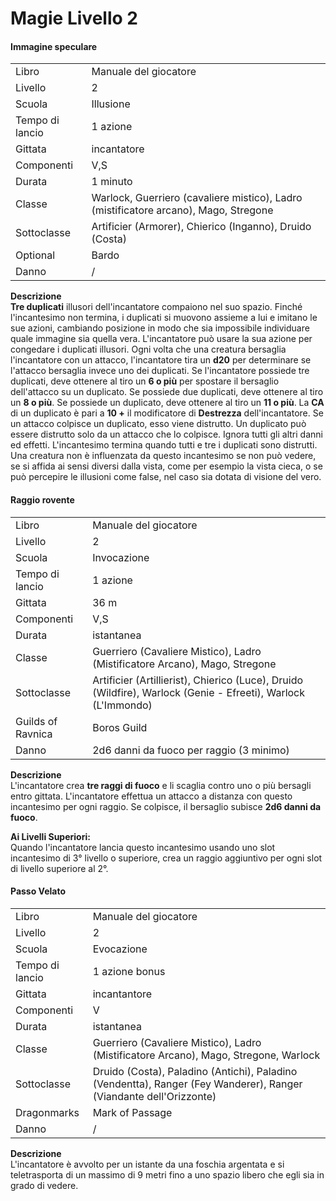 # Magie Livello 2

#### Immagine speculare
|                 |                                                                                      |
| --------------- | ------------------------------------------------------------------------------------ |
| Libro           | Manuale del giocatore                                                                |
| Livello         | 2                                                                                    |
| Scuola          | Illusione                                                                            |
| Tempo di lancio | 1 azione                                                                             |
| Gittata         | incantatore                                                                          |
| Componenti      | V,S                                                                                  |
| Durata          | 1 minuto                                                                             |
| Classe          | Warlock, Guerriero (cavaliere mistico), Ladro (mistificatore arcano), Mago, Stregone |
| Sottoclasse     | Artificier (Armorer), Chierico (Inganno), Druido (Costa)                             |
| Optional        | Bardo                                                                                |
| Danno           | /                                                                                    |

**Descrizione**  
**Tre duplicati** illusori dell'incantatore compaiono nel suo spazio.
Finché l'incantesimo non termina, i duplicati si muovono assieme a lui e imitano le sue azioni, cambiando posizione in modo che sia impossibile individuare quale immagine sia quella vera.
L'incantatore può usare la sua azione per congedare i duplicati illusori.
Ogni volta che una creatura bersaglia l'incantatore con un attacco, l'incantatore tira un **d20** per determinare se l'attacco bersaglia invece uno dei duplicati.
Se l'incantatore possiede tre duplicati, deve ottenere al tiro un **6 o più** per spostare il bersaglio dell'attacco su un duplicato.
Se possiede due duplicati, deve ottenere al tiro un **8 o più**.
Se possiede un duplicato, deve ottenere al tiro un **11 o più**.
La **CA** di un duplicato è pari a **10 +** il modificatore di **Destrezza** dell'incantatore.
Se un attacco colpisce un duplicato, esso viene distrutto.
Un duplicato può essere distrutto solo da un attacco che lo colpisce. Ignora tutti gli altri danni ed effetti.
L'incantesimo termina quando tutti e tre i duplicati sono distrutti.
Una creatura non è influenzata da questo incantesimo se non può vedere, se si affida ai sensi diversi dalla vista, come per esempio la vista cieca, o se può percepire le illusioni come false, nel caso sia dotata di visione del vero.

#### Raggio rovente
|                   |                                                                                                               |
| ----------------- | ------------------------------------------------------------------------------------------------------------- |
| Libro             | Manuale del giocatore                                                                                         |
| Livello           | 2                                                                                                             |
| Scuola            | Invocazione                                                                                                   |
| Tempo di lancio   | 1 azione                                                                                                      |
| Gittata           | 36 m                                                                                                          |
| Componenti        | V,S                                                                                                           |
| Durata            | istantanea                                                                                                    |
| Classe            | Guerriero (Cavaliere Mistico), Ladro (Mistificatore Arcano), Mago, Stregone                                   |
| Sottoclasse       | Artificier (Artillierist), Chierico (Luce), Druido (Wildfire), Warlock (Genie - Efreeti), Warlock (L'Immondo) |
| Guilds of Ravnica | Boros Guild                                                                                                   |
| Danno             | 2d6 danni da fuoco per raggio (3 minimo)                                                                      |

**Descrizione**  
L'incantatore crea **tre raggi di fuoco** e li scaglia contro uno o più bersagli entro gittata.
L'incantatore effettua un attacco a distanza con questo incantesimo per ogni raggio. Se colpisce, il bersaglio subisce **2d6 danni da fuoco**.  

**Ai Livelli Superiori:**  
Quando l'incantatore lancia questo incantesimo usando uno slot incantesimo di 3° livello o superiore, crea un raggio aggiuntivo per ogni slot di livello superiore al 2°.

#### Passo Velato
|                 |                                                                                                                    |
| --------------- | ------------------------------------------------------------------------------------------------------------------ |
| Libro           | Manuale del giocatore                                                                                              |
| Livello         | 2                                                                                                                  |
| Scuola          | Evocazione                                                                                                         |
| Tempo di lancio | 1 azione bonus                                                                                                     |
| Gittata         | incantantore                                                                                                       |
| Componenti      | V                                                                                                                  |
| Durata          | istantanea                                                                                                         |
| Classe          | Guerriero (Cavaliere Mistico), Ladro (Mistificatore Arcano), Mago, Stregone, Warlock                               |
| Sottoclasse     | Druido (Costa), Paladino (Antichi), Paladino (Vendentta), Ranger (Fey Wanderer), Ranger (Viandante dell'Orizzonte) |
| Dragonmarks     | Mark of Passage                                                                                                    |
| Danno           | /                                                                                                                  |

**Descrizione**  
L'incantatore è avvolto per un istante da una foschia argentata e si teletrasporta di un massimo di 9 metri fino a uno spazio libero che egli sia in grado di vedere.  
